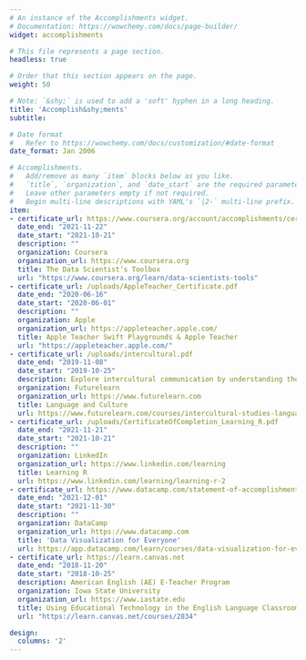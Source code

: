 ```yaml
---
# An instance of the Accomplishments widget.
# Documentation: https://wowchemy.com/docs/page-builder/
widget: accomplishments

# This file represents a page section.
headless: true

# Order that this section appears on the page.
weight: 50

# Note: `&shy;` is used to add a 'soft' hyphen in a long heading.
title: 'Accomplish&shy;ments'
subtitle:

# Date format
#   Refer to https://wowchemy.com/docs/customization/#date-format
date_format: Jan 2006

# Accomplishments.
#   Add/remove as many `item` blocks below as you like.
#   `title`, `organization`, and `date_start` are the required parameters.
#   Leave other parameters empty if not required.
#   Begin multi-line descriptions with YAML's `|2-` multi-line prefix.
item:
- certificate_url: https://www.coursera.org/account/accomplishments/certificate/RHJGYZXAXB89
  date_end: "2021-11-22"
  date_start: "2021-10-21"
  description: ""
  organization: Coursera
  organization_url: https://www.coursera.org
  title: The Data Scientist’s Toolbox
  url: "https://www.coursera.org/learn/data-scientists-tools"
- certificate_url: /uploads/AppleTeacher_Certificate.pdf
  date_end: "2020-06-16"
  date_start: "2020-06-01"
  description: ""
  organization: Apple
  organization_url: https://appleteacher.apple.com/
  title: Apple Teacher Swift Playgrounds & Apple Teacher
  url: "https://appleteacher.apple.com/"
- certificate_url: /uploads/intercultural.pdf
  date_end: "2019-11-08"
  date_start: "2019-10-25"
  description: Explore intercultural communication by understanding the relationship between language and cultural identity.
  organization: Futurelearn
  organization_url: https://www.futurelearn.com
  title: Language and Culture
  url: https://www.futurelearn.com/courses/intercultural-studies-language-culture
- certificate_url: /uploads/CertificateOfCompletion_Learning_R.pdf
  date_end: "2021-11-21"
  date_start: "2021-10-21"
  description: ""
  organization: LinkedIn
  organization_url: https://www.linkedin.com/learning
  title: Learning R
  url: https://www.linkedin.com/learning/learning-r-2
- certificate_url: https://www.datacamp.com/statement-of-accomplishment/course/419665e6cdbe595762e948af0090afab6c099318
  date_end: "2021-12-01"
  date_start: "2021-11-30"
  description: ""
  organization: DataCamp
  organization_url: https://www.datacamp.com
  title: 'Data Visualization for Everyone'
  url: https://app.datacamp.com/learn/courses/data-visualization-for-everyone
- certificate_url: https://learn.canvas.net
  date_end: "2018-11-20"
  date_start: "2018-10-25"
  description: American English (AE) E-Teacher Program
  organization: Iowa State University
  organization_url: https://www.iastate.edu
  title: Using Educational Technology in the English Language Classroom
  url: "https://learn.canvas.net/courses/2834"

design:
  columns: '2' 
---
```

